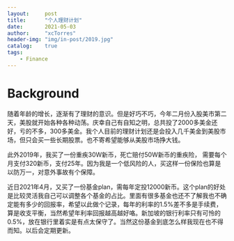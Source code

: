 ```yaml
---
layout:     post
title:      "个人理财计划"
date:       2021-05-03
author:     "xcTorres"
header-img: "img/in-post/2019.jpg"
catalog:    true
tags:
    - Finance
---  
```


# Background
随着年龄的增长，逐渐有了理财的意识。但是好巧不巧，今年二月份入股美市第二天，美股就开始各种各种动荡。庆幸自己有自知之明，总共投了2000多美金还好，亏的不多，300多美金。我个人目前的理财计划还是会投入几千美金到美股市场，但只会买一些长期股票。也不寄希望能够从美股市场挣大钱。  

此外2019年，我买了一份重疾30W新币，死亡赔付50W新币的重疾险， 需要每个月支付320新币，支付25年。因为我是一个低风险的人，买这样一份保险也算是以防万一，对意外事故有个保障。

近日2021年4月，又买了一份基金plan，需每年定投12000新币。这个plan的好处是比较灵活我自己可以调整各个基金的占比。里面有很多基金也还不了解我也不确定能有多少的回报率，希望以此做个记录，每年的利率的1.5%差不多是手续费，算是收支平衡，当然希望年利率回报越高越好咯。新加坡的银行利率只有可怜的0.5%，放在银行里着实是有点太保守了。当然这份基金到底怎么样我现在也不得而知。以后会定期更新。
